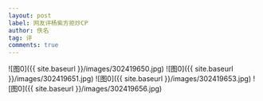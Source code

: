 ```yaml
---
layout: post
label: 网友评杨紫方拒炒CP
author: 佚名
tag: 评
comments: true
---
```


![图0]({{ site.baseurl }}/images/302419650.jpg)
![图0]({{ site.baseurl }}/images/302419651.jpg)
![图0]({{ site.baseurl }}/images/302419653.jpg)
![图0]({{ site.baseurl }}/images/302419656.jpg)
